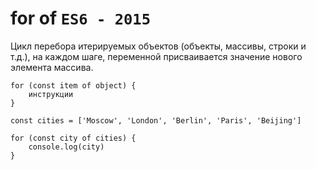 # for of `ES6 - 2015`
Цикл перебора итерируемых объектов (объекты, массивы, строки и т.д.), на каждом шаге, переменной присваивается значение нового элемента массива.

    for (const item of object) {
        инструкции
    }

    const cities = ['Moscow', 'London', 'Berlin', 'Paris', 'Beijing']

    for (const city of cities) {
        console.log(city)
    }
